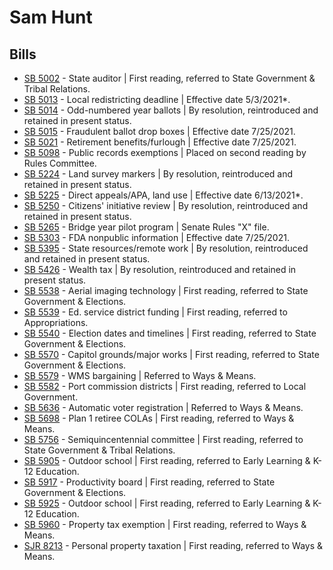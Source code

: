 # Sam Hunt
## Bills
* [SB 5002](/bill/2021-22/sb/5002/) - State auditor | First reading, referred to State Government & Tribal Relations.
* [SB 5013](/bill/2021-22/sb/5013/) - Local redistricting deadline | Effective date 5/3/2021*.
* [SB 5014](/bill/2021-22/sb/5014/) - Odd-numbered year ballots | By resolution, reintroduced and retained in present status.
* [SB 5015](/bill/2021-22/sb/5015/) - Fraudulent ballot drop boxes | Effective date 7/25/2021.
* [SB 5021](/bill/2021-22/sb/5021/) - Retirement benefits/furlough | Effective date 7/25/2021.
* [SB 5098](/bill/2021-22/sb/5098/) - Public records exemptions | Placed on second reading by Rules Committee.
* [SB 5224](/bill/2021-22/sb/5224/) - Land survey markers | By resolution, reintroduced and retained in present status.
* [SB 5225](/bill/2021-22/sb/5225/) - Direct appeals/APA, land use | Effective date 6/13/2021*.
* [SB 5250](/bill/2021-22/sb/5250/) - Citizens' initiative review | By resolution, reintroduced and retained in present status.
* [SB 5265](/bill/2021-22/sb/5265/) - Bridge year pilot program | Senate Rules "X" file.
* [SB 5303](/bill/2021-22/sb/5303/) - FDA nonpublic information | Effective date 7/25/2021.
* [SB 5395](/bill/2021-22/sb/5395/) - State resources/remote work | By resolution, reintroduced and retained in present status.
* [SB 5426](/bill/2021-22/sb/5426/) - Wealth tax | By resolution, reintroduced and retained in present status.
* [SB 5538](/bill/2021-22/sb/5538/) - Aerial imaging technology | First reading, referred to State Government & Elections.
* [SB 5539](/bill/2021-22/sb/5539/) - Ed. service district funding | First reading, referred to Appropriations.
* [SB 5540](/bill/2021-22/sb/5540/) - Election dates and timelines | First reading, referred to State Government & Elections.
* [SB 5570](/bill/2021-22/sb/5570/) - Capitol grounds/major works | First reading, referred to State Government & Elections.
* [SB 5579](/bill/2021-22/sb/5579/) - WMS bargaining | Referred to Ways & Means.
* [SB 5582](/bill/2021-22/sb/5582/) - Port commission districts | First reading, referred to Local Government.
* [SB 5636](/bill/2021-22/sb/5636/) - Automatic voter registration | Referred to Ways & Means.
* [SB 5698](/bill/2021-22/sb/5698/) - Plan 1 retiree COLAs | First reading, referred to Ways & Means.
* [SB 5756](/bill/2021-22/sb/5756/) - Semiquincentennial committee | First reading, referred to State Government & Tribal Relations.
* [SB 5905](/bill/2021-22/sb/5905/) - Outdoor school | First reading, referred to Early Learning & K-12 Education.
* [SB 5917](/bill/2021-22/sb/5917/) - Productivity board | First reading, referred to State Government & Elections.
* [SB 5925](/bill/2021-22/sb/5925/) - Outdoor school | First reading, referred to Early Learning & K-12 Education.
* [SB 5960](/bill/2021-22/sb/5960/) - Property tax exemption | First reading, referred to Ways & Means.
* [SJR 8213](/bill/2021-22/sjr/8213/) - Personal property taxation | First reading, referred to Ways & Means.
